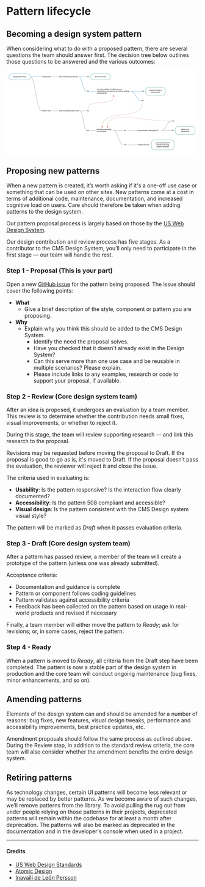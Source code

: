 # Pattern lifecycle

## Becoming a design system pattern

When considering what to do with a proposed pattern, there are several questions the team should answer first. The decision tree below outlines those questions to be answered and the various outcomes:


![CMS Design System component decision workflow](https://github.com/CMSgov/design-system/blob/9fa6d831b059727e0cb12a3b0e0fc7755ce52e8e/.github/images/CMS-Design-System-component-decision-workflow.jpg?raw=true)

## Proposing new patterns

When a new pattern is created, it’s worth asking if it's a one-off use case or something that can be used on other sites. New patterns come at a cost in terms of additional code, maintenance, documentation, and increased cognitive load on users. Care should therefore be taken when adding patterns to the design system.

Our pattern proposal process is largely based on those by the [US Web Design System](https://github.com/18F/web-design-standards/wiki/Contribution-Guidelines%3A-Design).

Our design contribution and review process has five stages. As a contributor to the CMS Design System, you’ll only need to participate in the first stage — our team will handle the rest.

### Step 1 - Proposal (This is your part)

Open a new [GitHub issue](https://github.com/CMSgov/design-system/issues/new?assignees=&labels=proposal%2Ffeature+request&template=propose-a-new-item-for-the-cms-design-system.md&title=) for the pattern being proposed. The issue should cover the following points:

- **What**
  - Give a brief description of the style, component or pattern you are proposing.
- **Why**
  - Explain why you think this should be added to the CMS Design System.
    - Identify the need the proposal solves.
    - Have you checked that it doesn't already exist in the Design System?
    - Can this serve more than one use case and be reusable in multiple scenarios? Please explain.
    - Please include links to any examples, research or code to support your proposal, if available.


### Step 2 - Review (Core design system team)

After an idea is proposed, it undergoes an evaluation by a team member. This review is to determine whether the contribution needs small fixes, visual improvements, or whether to reject it.

During this stage, the team will review supporting research — and link this research to the proposal.

Revisions may be requested before moving the proposal to Draft. If the proposal is good to go as is, it's moved to Draft. If the proposal doesn’t pass the evaluation, the reviewer will reject it and close the issue.


The criteria used in evaluating is:

- **Usability**:  Is the pattern responsive? Is the interaction flow clearly documented?
- **Accessibility**: Is the pattern 508 compliant and accessible?
- **Visual design**: Is the pattern consistent with the CMS Design system visual style?

 The pattern will be marked as *Draft* when it passes evaluation criteria.

### Step 3 - Draft (Core design system team)

After a pattern has passed review, a member of the team will create a prototype of the pattern (unless one was already submitted).

Acceptance criteria:

- Documentation and guidance is complete
- Pattern or component follows coding guidelines
- Pattern validates against accessibility criteria
- Feedback has been collected on the pattern based on usage in real-world products and revised if necessary


Finally, a team member will either move the pattern to *Ready*; ask for revisions; or, in some cases, reject the pattern.


### Step 4 - Ready

When a pattern is moved to *Ready*, all criteria from the Draft step have been completed. The pattern is now a stable part of the design system in production and the core team will conduct ongoing maintenance (bug fixes, minor enhancements, and so on).


## Amending patterns

Elements of the design system can and should be amended for a number of reasons: bug fixes, new features, visual design tweaks, performance and accessibility improvements, best practice updates, etc.

Amendment proposals should follow the same process as outlined above. During the Review step, in addition to the standard review criteria, the core team will also consider whether the amendment benefits the entire design system.

## Retiring patterns

As technology changes, certain UI patterns will become less relevant or may be replaced by better patterns. As we become aware of such changes, we’ll remove patterns from the library. To avoid pulling the rug out from under people relying on those patterns in their projects, deprecated patterns will remain within the codebase for at least a month after deprecation. The patterns will also be marked as deprecated in the documentation and in the developer's console when used in a project.

----

#### Credits

- [US Web Design Standards](https://github.com/18F/web-design-standards/wiki/Contribution-Guidelines%3A-Design)
- [Atomic Design](http://atomicdesign.bradfrost.com/chapter-5/)
- [Inayaili de León Persson](https://design.canonical.com/2016/07/getting-vanilla-ready-for-v1-the-roadmap/)
